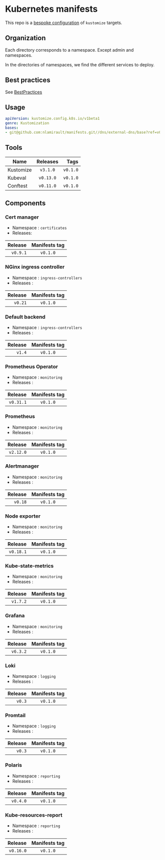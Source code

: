 # Kubernetes manifests

This repo is a [bespoke configuration](https://github.com/kubernetes-sigs/kustomize/blob/master/docs/glossary.md#bespoke-configuration)
of `kustomize` targets.

## Organization

Each directory corresponds to a namespace. Except admin and namespaces.

In the directories of namespaces, we find the different services to deploy.


## Best practices

See [BestPractices](BestPractices.md)

## Usage

```yaml
apiVersion: kustomize.config.k8s.io/v1beta1
genre: Kustomization
bases:
- git@github.com:nlamirault/manifests.git//dns/external-dns/base?ref=v0.1.0
```

## Tools

| Name               | Releases           | Tags             |
| -----------------  |:------------------:| ----------------:|
| Kustomize          | `v3.1.0`           | `v0.1.0`         |
| Kubeval            | `v0.13.0`          | `v0.1.0`         |
| Conftest           | `v0.11.0`          | `v0.1.0`         |


## Components

### Cert manager

* Namespace : `certificates`
* Releases:

| Release            | Manifests tag         |
| ------------------:|:---------------------:|
| `v0.9.1`           | `v0.1.0`              |

### NGinx ingress controller

* Namespace : `ingress-controllers`
* Releases :

| Release            | Manifests tag         |
| ------------------:|:---------------------:|
| `v0.21`            | `v0.1.0`              |

### Default backend

* Namespace : `ingress-controllers`
* Releases :

| Release            | Manifests tag         |
| ------------------:|:---------------------:|
| `v1.4`             | `v0.1.0`              |

### Prometheus Operator

* Namespace : `monitoring`
* Releases :

| Release            | Manifests tag         |
| ------------------:|:---------------------:|
| `v0.31.1`          | `v0.1.0`              |

### Prometheus

* Namespace : `monitoring`
* Releases :

| Release            | Manifests tag         |
| ------------------:|:---------------------:|
| `v2.12.0`          | `v0.1.0`              |

### Alertmanager

* Namespace : `monitoring`
* Releases :

| Release            | Manifests tag         |
| ------------------:|:---------------------:|
| `v0.18`            | `v0.1.0`              |

### Node exporter

* Namespace : `monitoring`
* Releases :

| Release            | Manifests tag         |
| ------------------:|:---------------------:|
| `v0.18.1`          | `v0.1.0`              |

### Kube-state-metrics

* Namespace : `monitoring`
* Releases :

| Release            | Manifests tag         |
| ------------------:|:---------------------:|
| `v1.7.2`           | `v0.1.0`              |

### Grafana

* Namespace : `monitoring`
* Releases :

| Release            | Manifests tag         |
| ------------------:|:---------------------:|
| `v6.3.2`           | `v0.1.0`              |

### Loki

* Namespace : `logging`
* Releases :

| Release            | Manifests tag         |
| ------------------:|:---------------------:|
| `v0.3`             | `v0.1.0`              |

### Promtail

* Namespace : `logging`
* Releases :

| Release            | Manifests tag         |
| ------------------:|:---------------------:|
| `v0.3`             | `v0.1.0`              |

### Polaris

* Namespace : `reporting`
* Releases :

| Release            | Manifests tag         |
| ------------------:|:---------------------:|
| `v0.4.0`           | `v0.1.0`              |

### Kube-resources-report

* Namespace : `reporting`
* Releases :

| Release            | Manifests tag         |
| ------------------:|:---------------------:|
| `v0.16.0`          | `v0.1.0`              |
